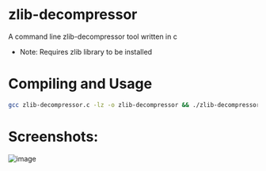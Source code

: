 # zlib-decompressor
A command line zlib-decompressor tool written in c

* Note: Requires zlib library to be installed
# Compiling and Usage
```bash
gcc zlib-decompressor.c -lz -o zlib-decompressor && ./zlib-decompressor FILE1 FILE2 FILE3 FILE4
```
# Screenshots:
![image](https://github.com/user-attachments/assets/be2914ed-97d6-4d22-97e8-bcdb200d6770)
